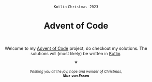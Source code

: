<p align="center"><code>Kotlin</code> <code>Christmas-2023</code></p>
<h1 align="center">Advent of Code</h1>
<br />
<p align="center">Welcome to my <a href="https://adventofcode.com">Advent of Code</a> project, do checkout my solutions. The solutions will (most likely) be written in <a href="https://kotlinlang.org">Kotlin</a>.</p>

<p align="center"><sub>★</sub><br/><br/><i><sub>Wishing you all the joy, hope and wonder of Christmas,</sub><br/> <sub><strong>Max van Essen</strong></sub></i></p>
